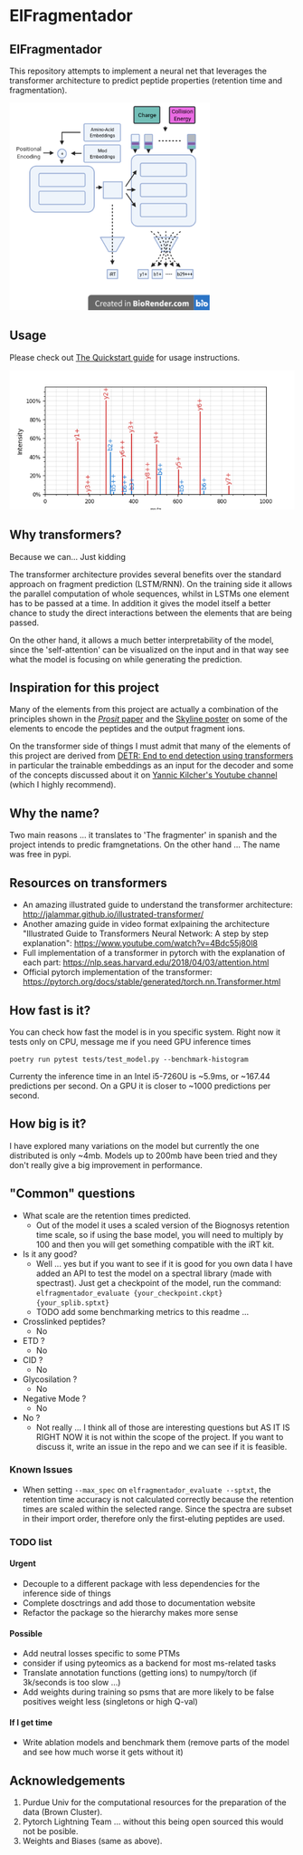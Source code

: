 # ElFragmentador

## ElFragmentador

This repository attempts to implement a neural net that leverages the transformer architecture to predict peptide
properties (retention time and fragmentation).

![](./docs/img/schematic.png)

## Usage

Please check out [The Quickstart guide](./docs/quickstart.md) for usage instructions.

![](./docs/img/spectrum.png)

## Why transformers?

Because we can... Just kidding

The transformer architecture provides several benefits over the standard approach on fragment prediction (LSTM/RNN). On the training side it allows the parallel computation of whole sequences, whilst in LSTMs one element has to be passed at a time. In addition it gives the model itself a better chance to study the direct interactions between the elements that are being passed.

On the other hand, it allows a much better interpretability of the model, since the 'self-attention' can be visualized on the input and in that way see what the model is focusing on while generating the prediction.

## Inspiration for this project

Many of the elements from this project are actually a combination of the principles shown in the [*Prosit* paper](https://www.nature.com/articles/s41592-019-0426-7) and the [Skyline poster](https://skyline.ms/_webdav/home/software/Skyline/%40files/2019-ASBMB-Rohde.pdf) on some of the elements to encode the peptides and the output fragment ions.

On the transformer side of things I must admit that many of the elements of this project are derived from [DETR:  End to end detection using transformers](https://github.com/facebookresearch/detr) in particular the trainable embeddings as an input for the decoder and some of the concepts discussed about it on [Yannic Kilcher's Youtube channel](https://youtu.be/T35ba_VXkMY) (which I highly recommend).

## Why the name?

Two main reasons ... it translates to 'The fragmenter' in spanish and the project intends to predic framgnetations. On the other hand ... The name was free in pypi.

## Resources on transformers

- An amazing illustrated guide to understand the transformer architecture: <http://jalammar.github.io/illustrated-transformer/>
- Another amazing guide in video format exlpaining the architecture "Illustrated Guide to Transformers Neural Network: A step by step explanation": <https://www.youtube.com/watch?v=4Bdc55j80l8>
- Full implementation of a transformer in pytorch with the explanation of each part: <https://nlp.seas.harvard.edu/2018/04/03/attention.html>
- Official pytorch implementation of the transformer: <https://pytorch.org/docs/stable/generated/torch.nn.Transformer.html>

## How fast is it?

You can check how fast the model is in you specific system.
Right now it tests only on CPU, message me if you need GPU inference times

```shell
poetry run pytest tests/test_model.py --benchmark-histogram 
```

Currenty the inference time in an Intel i5-7260U is ~5.9ms, or ~167.44 predictions per second. On a GPU it is closer to ~1000 predictions per second.

## How big is it?

I have explored many variations on the model but currently the one distributed is only ~4mb. Models up to 200mb have been tried and they don't really give a big improvement in performance.
## "Common" questions

- What scale are the retention times predicted.
  - Out of the model it uses a scaled version of the Biognosys retention time
    scale, so if using the base model, you will need to multiply by 100 and then
    you will get something compatible with the iRT kit.
- Is it any good?
  - Well ... yes but if you want to see if it is good for you own data I have
    added an API to test the model on a spectral library (made with spectrast).
    Just get a checkpoint of the model,
    run the command: `elfragmentador_evaluate {your_checkpoint.ckpt} {your_splib.sptxt}`
  - TODO add some benchmarking metrics to this readme ...
- Crosslinked peptides?
  - No
- ETD ?
  - No
- CID ?
  - No
- Glycosilation ?
  - No
- Negative Mode ?
  - No
- No ?
  - Not really ... I think all of those are interesting questions but
    AS IT IS RIGHT NOW it is not within the scope of the project. If you want
    to discuss it, write an issue in the repo and we can see if it is feasible.

### Known Issues

- When setting `--max_spec` on `elfragmentador_evaluate --sptxt`, the retention time accuracy is not calculated correctly because the retention times are scaled within the selected range. Since the spectra are subset in their import order, therefore only the first-eluting peptides are used.

### TODO list

#### Urgent

- Decouple to a different package with less dependencies for the inference side of things
- Complete dosctrings and add those to documentation website
- Refactor the package so the hierarchy makes more sense

#### Possible

- Add neutral losses specific to some PTMs
- consider if using pyteomics as  a backend for most ms-related tasks
- Translate annotation functions (getting ions) to numpy/torch (if 3k/seconds is too slow ...)
- Add weights during training so psms that are more likely to be false positives weight less (singletons or high Q-val)

#### If I get time

- Write ablation models and benchmark them (remove parts of the model and see how much worse it gets without it)

## Acknowledgements

1. Purdue Univ for the computational resources for the preparation of the data (Brown Cluster).
2. Pytorch Lightning Team ... without this being open sourced this would not be posible.
3. Weights and Biases (same as above).
